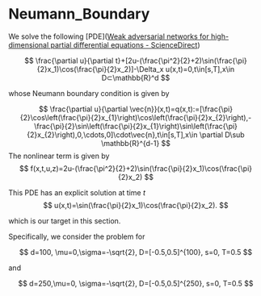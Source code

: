 # Neumann_Boundary

We solve the following [PDE]([Weak adversarial networks for high-dimensional partial differential equations - ScienceDirect](https://www.sciencedirect.com/science/article/pii/S0021999120301832))

$$
\frac{\partial u}{\partial t}+[2u-(\frac{\pi^2}{2}+2)\sin(\frac{\pi}{2}x_1)\cos(\frac{\pi}{2}x_2)]-\Delta_x u(x,t)=0,t\in[s,T],x\in D⊂\mathbb{R}^d
$$

whose Neumann boundary condition is given by

$$
\frac{\partial u}{\partial \vec{n}}(x,t)=q(x,t):=[\frac{\pi}{2}\cos\left(\frac{\pi}{2}x_{1}\right)\cos\left(\frac{\pi}{2}x_{2}\right),-\frac{\pi}{2}\sin\left(\frac{\pi}{2}x_{1}\right)\sin\left(\frac{\pi}{2}x_{2}\right),0,\cdots,0]\cdot\vec{n},t\in[s,T],x\in \partial D\sub \mathbb{R}^{d-1}
$$
The nonlinear term is given by
$$
f(x,t,u,z)=2u-(\frac{\pi^2}{2}+2)\sin(\frac{\pi}{2}x_1)\cos(\frac{\pi}{2}x_2)
$$


This PDE has an explicit solution at time $t$
$$
u(x,t)=\sin(\frac{\pi}{2}x_1)\cos(\frac{\pi}{2}x_2).
$$

which is our target in this section.



Specifically, we consider the problem for

$$
d=100, \mu=0,\sigma=-\sqrt{2}, D=[-0.5,0.5]^{100}, s=0, T=0.5
$$

and

$$
d=250,\mu=0, \sigma=-\sqrt{2}, D=[-0.5,0.5]^{250}, s=0, T=0.5
$$


